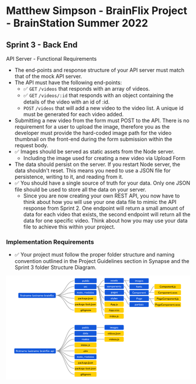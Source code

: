 # Matthew Simpson - BrainFlix Project - BrainStation Summer 2022

## Sprint 3 - Back End

API Server - Functional Requirements

- The end-points and response structure of your API server must match that of the mock API server.
- The API must have the following end-points:
  - ✅ `GET` `/videos` that responds with an array of videos.
  - ✅ `GET` `/videos/:id` that responds with an object containing the details of the video with an id of :id.
  - `POST` `/videos` that will add a new video to the video list. A unique id must be generated for each video added.
- Submitting a new video from the form must POST to the API. There is no requirement for a user to upload the image, therefore you as the developer must provide the hard-coded image path for the video thumbnail on the front-end during the form submission within the request body.
- ✅ Images should be served as static assets from the Node server.
  - Including the image used for creating a new video via Upload Form
- The data should persist on the server. If you restart Node server, the data shouldn't reset. This means you need to use a JSON file for persistence, writing to it, and reading from it.
- ✅ You should have a single source of truth for your data. Only one JSON file should be used to store all the data on your server.
  - Since you are now creating your own REST API, you now have to think about how you will use your one data file to mimic the API response from Sprint 2. One endpoint will return a small amount of data for each video that exists, the second endpoint will return all the data for one specific video. Think about how you may use your data file to achieve this within your project.

### Implementation Requirements

- ✅ Your project must follow the proper folder structure and naming convention outlined in the Project Guidelines section in Synapse and the Sprint 3 folder Structure Diagram.

![Structure](BrainFlix-S3-Structure.png)
